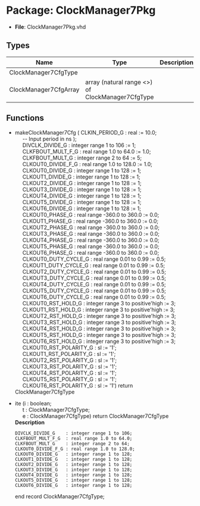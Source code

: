 # Package: ClockManager7Pkg

- **File**: ClockManager7Pkg.vhd
## Types

| Name                  | Type                                              | Description |
| --------------------- | ------------------------------------------------- | ----------- |
| ClockManager7CfgType  |                                                   |             |
| ClockManager7CfgArray | array (natural range <>) of ClockManager7CfgType  |             |
## Functions
- makeClockManager7Cfg <font id="function_arguments">( CLKIN_PERIOD_G         : real                             := 10.0;<br><span style="padding-left:20px">  -- Input period in ns );<br><span style="padding-left:20px"> DIVCLK_DIVIDE_G        : integer range 1 to 106           := 1;<br><span style="padding-left:20px"> CLKFBOUT_MULT_F_G      : real range 1.0 to 64.0           := 1.0;<br><span style="padding-left:20px"> CLKFBOUT_MULT_G        : integer range 2 to 64            := 5;<br><span style="padding-left:20px"> CLKOUT0_DIVIDE_F_G     : real range 1.0 to 128.0          := 1.0;<br><span style="padding-left:20px"> CLKOUT0_DIVIDE_G       : integer range 1 to 128           := 1;<br><span style="padding-left:20px"> CLKOUT1_DIVIDE_G       : integer range 1 to 128           := 1;<br><span style="padding-left:20px"> CLKOUT2_DIVIDE_G       : integer range 1 to 128           := 1;<br><span style="padding-left:20px"> CLKOUT3_DIVIDE_G       : integer range 1 to 128           := 1;<br><span style="padding-left:20px"> CLKOUT4_DIVIDE_G       : integer range 1 to 128           := 1;<br><span style="padding-left:20px"> CLKOUT5_DIVIDE_G       : integer range 1 to 128           := 1;<br><span style="padding-left:20px"> CLKOUT6_DIVIDE_G       : integer range 1 to 128           := 1;<br><span style="padding-left:20px"> CLKOUT0_PHASE_G        : real range -360.0 to 360.0       := 0.0;<br><span style="padding-left:20px"> CLKOUT1_PHASE_G        : real range -360.0 to 360.0       := 0.0;<br><span style="padding-left:20px"> CLKOUT2_PHASE_G        : real range -360.0 to 360.0       := 0.0;<br><span style="padding-left:20px"> CLKOUT3_PHASE_G        : real range -360.0 to 360.0       := 0.0;<br><span style="padding-left:20px"> CLKOUT4_PHASE_G        : real range -360.0 to 360.0       := 0.0;<br><span style="padding-left:20px"> CLKOUT5_PHASE_G        : real range -360.0 to 360.0       := 0.0;<br><span style="padding-left:20px"> CLKOUT6_PHASE_G        : real range -360.0 to 360.0       := 0.0;<br><span style="padding-left:20px"> CLKOUT0_DUTY_CYCLE_G   : real range 0.01 to 0.99          := 0.5;<br><span style="padding-left:20px"> CLKOUT1_DUTY_CYCLE_G   : real range 0.01 to 0.99          := 0.5;<br><span style="padding-left:20px"> CLKOUT2_DUTY_CYCLE_G   : real range 0.01 to 0.99          := 0.5;<br><span style="padding-left:20px"> CLKOUT3_DUTY_CYCLE_G   : real range 0.01 to 0.99          := 0.5;<br><span style="padding-left:20px"> CLKOUT4_DUTY_CYCLE_G   : real range 0.01 to 0.99          := 0.5;<br><span style="padding-left:20px"> CLKOUT5_DUTY_CYCLE_G   : real range 0.01 to 0.99          := 0.5;<br><span style="padding-left:20px"> CLKOUT6_DUTY_CYCLE_G   : real range 0.01 to 0.99          := 0.5;<br><span style="padding-left:20px"> CLKOUT0_RST_HOLD_G     : integer range 3 to positive'high := 3;<br><span style="padding-left:20px"> CLKOUT1_RST_HOLD_G     : integer range 3 to positive'high := 3;<br><span style="padding-left:20px"> CLKOUT2_RST_HOLD_G     : integer range 3 to positive'high := 3;<br><span style="padding-left:20px"> CLKOUT3_RST_HOLD_G     : integer range 3 to positive'high := 3;<br><span style="padding-left:20px"> CLKOUT4_RST_HOLD_G     : integer range 3 to positive'high := 3;<br><span style="padding-left:20px"> CLKOUT5_RST_HOLD_G     : integer range 3 to positive'high := 3;<br><span style="padding-left:20px"> CLKOUT6_RST_HOLD_G     : integer range 3 to positive'high := 3;<br><span style="padding-left:20px"> CLKOUT0_RST_POLARITY_G : sl                               := '1';<br><span style="padding-left:20px"> CLKOUT1_RST_POLARITY_G : sl                               := '1';<br><span style="padding-left:20px"> CLKOUT2_RST_POLARITY_G : sl                               := '1';<br><span style="padding-left:20px"> CLKOUT3_RST_POLARITY_G : sl                               := '1';<br><span style="padding-left:20px"> CLKOUT4_RST_POLARITY_G : sl                               := '1';<br><span style="padding-left:20px"> CLKOUT5_RST_POLARITY_G : sl                               := '1';<br><span style="padding-left:20px"> CLKOUT6_RST_POLARITY_G : sl                               := '1') </font> <font id="function_return">return ClockManager7CfgType </font>
- ite <font id="function_arguments">(i : boolean;<br><span style="padding-left:20px"> t : ClockManager7CfgType;<br><span style="padding-left:20px"> e : ClockManager7CfgType) </font> <font id="function_return">return ClockManager7CfgType </font>
</br>**Description**

      DIVCLK_DIVIDE_G    : integer range 1 to 106;
      CLKFBOUT_MULT_F_G  : real range 1.0 to 64.0;
      CLKFBOUT_MULT_G    : integer range 2 to 64;
      CLKOUT0_DIVIDE_F_G : real range 1.0 to 128.0;
      CLKOUT0_DIVIDE_G   : integer range 1 to 128;
      CLKOUT1_DIVIDE_G   : integer range 1 to 128;
      CLKOUT2_DIVIDE_G   : integer range 1 to 128;
      CLKOUT3_DIVIDE_G   : integer range 1 to 128;
      CLKOUT4_DIVIDE_G   : integer range 1 to 128;
      CLKOUT5_DIVIDE_G   : integer range 1 to 128;
      CLKOUT6_DIVIDE_G   : integer range 1 to 128;
   end record ClockManager7CfgType;

